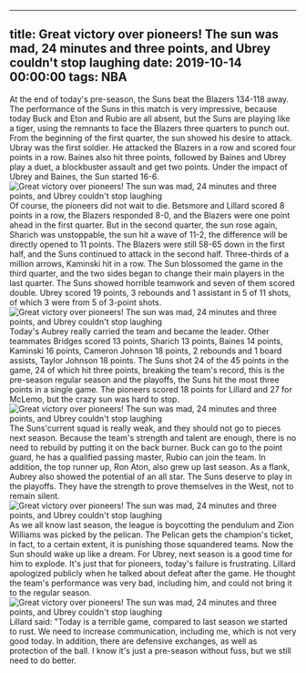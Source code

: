
---
title: Great victory over pioneers! The sun was mad, 24 minutes and three points, and Ubrey couldn't stop laughing
date: 2019-10-14 00:00:00
tags:  NBA
---
At the end of today's pre-season, the Suns beat the Blazers 134-118 away. The performance of the Suns in this match is very impressive, because today Buck and Eton and Rubio are all absent, but the Suns are playing like a tiger, using the remnants to face the Blazers three quarters to punch out.
From the beginning of the first quarter, the sun showed his desire to attack. Ubray was the first soldier. He attacked the Blazers in a row and scored four points in a row. Baines also hit three points, followed by Baines and Ubrey play a duet, a blockbuster assault and get two points.
Under the impact of Ubrey and Baines, the Sun started 16-6.
![Great victory over pioneers! The sun was mad, 24 minutes and three points, and Ubrey couldn't stop laughing](5400e1457d54497c9ee4b526ae8a421e.jpg)
Of course, the pioneers did not wait to die. Betsmore and Lillard scored 8 points in a row, the Blazers responded 8-0, and the Blazers were one point ahead in the first quarter. But in the second quarter, the sun rose again, Sharich was unstoppable, the sun hit a wave of 11-2, the difference will be directly opened to 11 points.
The Blazers were still 58-65 down in the first half, and the Suns continued to attack in the second half. Three-thirds of a million arrows, Kaminski hit in a row. The Sun blossomed the game in the third quarter, and the two sides began to change their main players in the last quarter.
The Suns showed horrible teamwork and seven of them scored double. Ubrey scored 19 points, 3 rebounds and 1 assistant in 5 of 11 shots, of which 3 were from 5 of 3-point shots.
![Great victory over pioneers! The sun was mad, 24 minutes and three points, and Ubrey couldn't stop laughing](f26d01cad3a449c8a55acd7fbab28be0.jpg)
Today's Aubrey really carried the team and became the leader. Other teammates Bridges scored 13 points, Sharich 13 points, Baines 14 points, Kaminski 16 points, Cameron Johnson 18 points, 2 rebounds and 1 board assists, Taylor Johnson 18 points.
The Suns shot 24 of the 45 points in the game, 24 of which hit three points, breaking the team's record, this is the pre-season regular season and the playoffs, the Suns hit the most three points in a single game.
The pioneers scored 18 points for Lillard and 27 for McLemo, but the crazy sun was hard to stop.
![Great victory over pioneers! The sun was mad, 24 minutes and three points, and Ubrey couldn't stop laughing](6f5bc8cf871948b4b6808abb3a693440.jpg)
The Suns'current squad is really weak, and they should not go to pieces next season. Because the team's strength and talent are enough, there is no need to rebuild by putting it on the back burner. Buck can go to the point guard, he has a qualified passing master, Rubio can join the team.
In addition, the top runner up, Ron Aton, also grew up last season. As a flank, Aubrey also showed the potential of an all star. The Suns deserve to play in the playoffs. They have the strength to prove themselves in the West, not to remain silent.
![Great victory over pioneers! The sun was mad, 24 minutes and three points, and Ubrey couldn't stop laughing](8ac447f9ef064f34b0658261d99288f7.jpg)
As we all know last season, the league is boycotting the pendulum and Zion Williams was picked by the pelican. The Pelican gets the champion's ticket, in fact, to a certain extent, it is punishing those squandered teams. Now the Sun should wake up like a dream. For Ubrey, next season is a good time for him to explode.
It's just that for pioneers, today's failure is frustrating. Lillard apologized publicly when he talked about defeat after the game. He thought the team's performance was very bad, including him, and could not bring it to the regular season.
![Great victory over pioneers! The sun was mad, 24 minutes and three points, and Ubrey couldn't stop laughing](6d991a3eb58f45098ee51d442aedd804.jpg)
Lillard said: "Today is a terrible game, compared to last season we started to rust. We need to increase communication, including me, which is not very good today. In addition, there are defensive exchanges, as well as protection of the ball. I know it's just a pre-season without fuss, but we still need to do better.